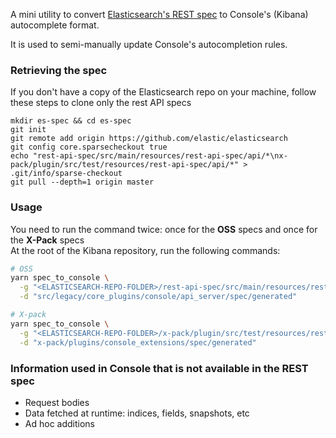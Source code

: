 A mini utility to convert [Elasticsearch's REST spec](https://github.com/elastic/elasticsearch/blob/master/rest-api-spec) to Console's (Kibana) autocomplete format.


It is used to semi-manually update Console's autocompletion rules.

### Retrieving the spec

If you don't have a copy of the Elasticsearch repo on your machine, follow these steps to clone only the rest API specs

```
mkdir es-spec && cd es-spec
git init
git remote add origin https://github.com/elastic/elasticsearch
git config core.sparsecheckout true
echo "rest-api-spec/src/main/resources/rest-api-spec/api/*\nx-pack/plugin/src/test/resources/rest-api-spec/api/*" > .git/info/sparse-checkout
git pull --depth=1 origin master
```

### Usage

You need to run the command twice: once for the **OSS** specs and once for the **X-Pack** specs  
At the root of the Kibana repository, run the following commands:

```sh
# OSS
yarn spec_to_console \
  -g "<ELASTICSEARCH-REPO-FOLDER>/rest-api-spec/src/main/resources/rest-api-spec/api/*" \
  -d "src/legacy/core_plugins/console/api_server/spec/generated"

# X-pack
yarn spec_to_console \
  -g "<ELASTICSEARCH-REPO-FOLDER>/x-pack/plugin/src/test/resources/rest-api-spec/api/*" \
  -d "x-pack/plugins/console_extensions/spec/generated"
```

### Information used in Console that is not available in the REST spec

* Request bodies
* Data fetched at runtime: indices, fields, snapshots, etc
* Ad hoc additions
